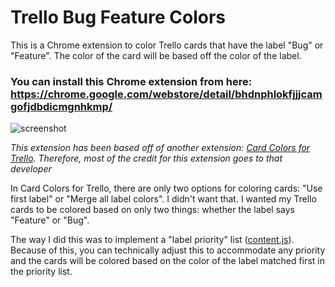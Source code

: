 # Trello Bug Feature Colors

This is a Chrome extension to color Trello cards that have the label "Bug" or "Feature". The color of the card will be based off the color of the label.

### You can install this Chrome extension from here: https://chrome.google.com/webstore/detail/bhdnphlokfjjjcamgofjdbdicmgnhkmp/

![screenshot](https://i.imgur.com/lQYKtzQ.png)

*This extension has been based off of another extension: [Card Colors for Trello](https://chrome.google.com/webstore/detail/card-colors-for-trello/nodlpencjjlohojddhflnahnfpfanbjm?hl=en). Therefore, most of the credit for this extension goes to that developer*

In Card Colors for Trello, there are only two options for coloring cards: "Use first label" or "Merge all label colors". I didn't want that. I wanted my Trello cards to be colored based on only two things: whether the label says "Feature" or "Bug".

The way I did this was to implement a "label priority" list ([content.js](https://github.com/derekantrican/TrelloBugFeatureColors/blob/master/js/content.js#L22)). Because of this, you can technically adjust this to accommodate any priority and the cards will be colored based on the color of the label matched first in the priority list.
